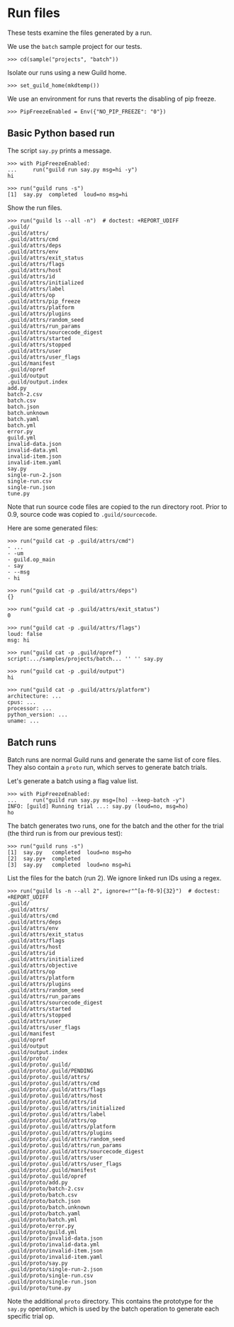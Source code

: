 # Run files

These tests examine the files generated by a run.

We use the `batch` sample project for our tests.

    >>> cd(sample("projects", "batch"))

Isolate our runs using a new Guild home.

    >>> set_guild_home(mkdtemp())

We use an environment for runs that reverts the disabling of pip
freeze.

    >>> PipFreezeEnabled = Env({"NO_PIP_FREEZE": "0"})

## Basic Python based run

The script `say.py` prints a message.

    >>> with PipFreezeEnabled:
    ...     run("guild run say.py msg=hi -y")
    hi

    >>> run("guild runs -s")
    [1]  say.py  completed  loud=no msg=hi

Show the run files.

    >>> run("guild ls --all -n")  # doctest: +REPORT_UDIFF
    .guild/
    .guild/attrs/
    .guild/attrs/cmd
    .guild/attrs/deps
    .guild/attrs/env
    .guild/attrs/exit_status
    .guild/attrs/flags
    .guild/attrs/host
    .guild/attrs/id
    .guild/attrs/initialized
    .guild/attrs/label
    .guild/attrs/op
    .guild/attrs/pip_freeze
    .guild/attrs/platform
    .guild/attrs/plugins
    .guild/attrs/random_seed
    .guild/attrs/run_params
    .guild/attrs/sourcecode_digest
    .guild/attrs/started
    .guild/attrs/stopped
    .guild/attrs/user
    .guild/attrs/user_flags
    .guild/manifest
    .guild/opref
    .guild/output
    .guild/output.index
    add.py
    batch-2.csv
    batch.csv
    batch.json
    batch.unknown
    batch.yaml
    batch.yml
    error.py
    guild.yml
    invalid-data.json
    invalid-data.yml
    invalid-item.json
    invalid-item.yaml
    say.py
    single-run-2.json
    single-run.csv
    single-run.json
    tune.py

Note that run source code files are copied to the run directory
root. Prior to 0.9, source code was copied to `.guild/sourcecode`.

Here are some generated files:

    >>> run("guild cat -p .guild/attrs/cmd")
    - ...
    - -um
    - guild.op_main
    - say
    - --msg
    - hi

    >>> run("guild cat -p .guild/attrs/deps")
    {}

    >>> run("guild cat -p .guild/attrs/exit_status")
    0

    >>> run("guild cat -p .guild/attrs/flags")
    loud: false
    msg: hi

    >>> run("guild cat -p .guild/opref")
    script:.../samples/projects/batch... '' '' say.py

    >>> run("guild cat -p .guild/output")
    hi

    >>> run("guild cat -p .guild/attrs/platform")
    architecture: ...
    cpus: ...
    processor: ...
    python_version: ...
    uname: ...

## Batch runs

Batch runs are normal Guild runs and generate the same list of core
files. They also contain a `proto` run, which serves to generate batch
trials.

Let's generate a batch using a flag value list.

    >>> with PipFreezeEnabled:
    ...     run("guild run say.py msg=[ho] --keep-batch -y")
    INFO: [guild] Running trial ...: say.py (loud=no, msg=ho)
    ho

The batch generates two runs, one for the batch and the other for the
trial (the third run is from our previous test):

    >>> run("guild runs -s")
    [1]  say.py   completed  loud=no msg=ho
    [2]  say.py+  completed
    [3]  say.py   completed  loud=no msg=hi

List the files for the batch (run 2). We ignore linked run IDs using a
regex.

    >>> run("guild ls -n --all 2", ignore=r"^[a-f0-9]{32}")  # doctest: +REPORT_UDIFF
    .guild/
    .guild/attrs/
    .guild/attrs/cmd
    .guild/attrs/deps
    .guild/attrs/env
    .guild/attrs/exit_status
    .guild/attrs/flags
    .guild/attrs/host
    .guild/attrs/id
    .guild/attrs/initialized
    .guild/attrs/objective
    .guild/attrs/op
    .guild/attrs/platform
    .guild/attrs/plugins
    .guild/attrs/random_seed
    .guild/attrs/run_params
    .guild/attrs/sourcecode_digest
    .guild/attrs/started
    .guild/attrs/stopped
    .guild/attrs/user
    .guild/attrs/user_flags
    .guild/manifest
    .guild/opref
    .guild/output
    .guild/output.index
    .guild/proto/
    .guild/proto/.guild/
    .guild/proto/.guild/PENDING
    .guild/proto/.guild/attrs/
    .guild/proto/.guild/attrs/cmd
    .guild/proto/.guild/attrs/flags
    .guild/proto/.guild/attrs/host
    .guild/proto/.guild/attrs/id
    .guild/proto/.guild/attrs/initialized
    .guild/proto/.guild/attrs/label
    .guild/proto/.guild/attrs/op
    .guild/proto/.guild/attrs/platform
    .guild/proto/.guild/attrs/plugins
    .guild/proto/.guild/attrs/random_seed
    .guild/proto/.guild/attrs/run_params
    .guild/proto/.guild/attrs/sourcecode_digest
    .guild/proto/.guild/attrs/user
    .guild/proto/.guild/attrs/user_flags
    .guild/proto/.guild/manifest
    .guild/proto/.guild/opref
    .guild/proto/add.py
    .guild/proto/batch-2.csv
    .guild/proto/batch.csv
    .guild/proto/batch.json
    .guild/proto/batch.unknown
    .guild/proto/batch.yaml
    .guild/proto/batch.yml
    .guild/proto/error.py
    .guild/proto/guild.yml
    .guild/proto/invalid-data.json
    .guild/proto/invalid-data.yml
    .guild/proto/invalid-item.json
    .guild/proto/invalid-item.yaml
    .guild/proto/say.py
    .guild/proto/single-run-2.json
    .guild/proto/single-run.csv
    .guild/proto/single-run.json
    .guild/proto/tune.py

Note the additional `proto` directory. This contains the prototype for
the `say.py` operation, which is used by the batch operation to
generate each specific trial op.
